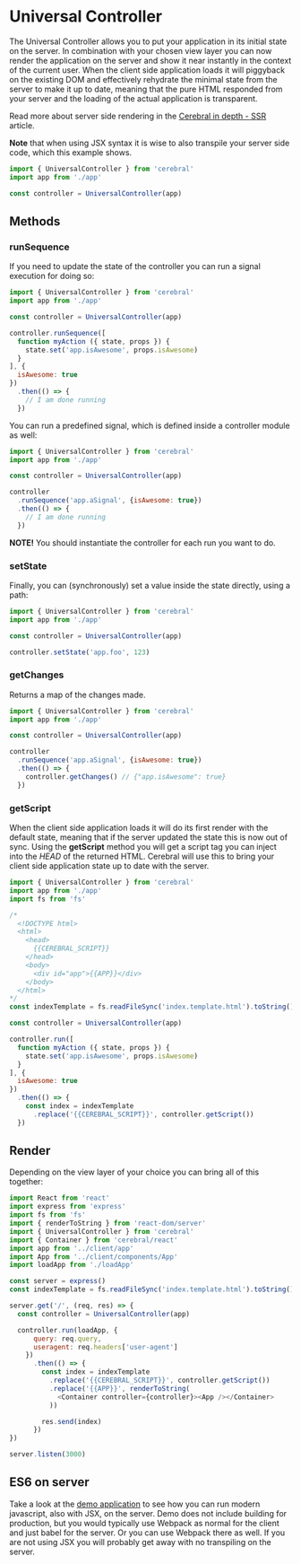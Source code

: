 # Universal Controller
The Universal Controller allows you to put your application in its initial state on the server. In combination with your chosen view layer you can now render the application on the server and show it near instantly in the context of the current user. When the client side application loads it will piggyback on the existing DOM and effectively rehydrate the minimal state from the server to make it up to date, meaning that the pure HTML responded from your server and the loading of the actual application is transparent.

Read more about server side rendering in the [Cerebral in depth - SSR](https://www.jsblog.io/articles/christianalfoni/cerebral_in_depth_ssr) article.

**Note** that when using JSX syntax it is wise to also transpile your server side code, which this example shows.

```js
import { UniversalController } from 'cerebral'
import app from './app'

const controller = UniversalController(app)
```

## Methods
### runSequence
If you need to update the state of the controller you can run a signal execution for doing so:

```js
import { UniversalController } from 'cerebral'
import app from './app'

const controller = UniversalController(app)

controller.runSequence([
  function myAction ({ state, props }) {
    state.set('app.isAwesome', props.isAwesome)
  }
], {
  isAwesome: true
})
  .then(() => {
    // I am done running
  })
```

You can run a predefined signal, which is defined inside a controller module as well:
```js
import { UniversalController } from 'cerebral'
import app from './app'

const controller = UniversalController(app)

controller
  .runSequence('app.aSignal', {isAwesome: true})
  .then(() => {
    // I am done running
  })
```

**NOTE!** You should instantiate the controller for each run you want to do.

### setState
Finally, you can (synchronously) set a value inside the state directly, using a path:

```js
import { UniversalController } from 'cerebral'
import app from './app'

const controller = UniversalController(app)

controller.setState('app.foo', 123)
```

### getChanges
Returns a map of the changes made.

```js
import { UniversalController } from 'cerebral'
import app from './app'

const controller = UniversalController(app)

controller
  .runSequence('app.aSignal', {isAwesome: true})
  .then(() => {
    controller.getChanges() // {"app.isAwesome": true}
  })
```

### getScript
When the client side application loads it will do its first render with the default state, meaning that if the server updated the state this is now out of sync. Using the **getScript** method you will get a script tag you can inject into the *HEAD* of the returned HTML. Cerebral will use this to bring your client side application state up to date with the server.

```js
import { UniversalController } from 'cerebral'
import app from './app'
import fs from 'fs'

/*
  <!DOCTYPE html>
  <html>
    <head>
      {{CEREBRAL_SCRIPT}}
    </head>
    <body>
      <div id="app">{{APP}}</div>
    </body>
  </html>
*/
const indexTemplate = fs.readFileSync('index.template.html').toString()

const controller = UniversalController(app)

controller.run([
  function myAction ({ state, props }) {
    state.set('app.isAwesome', props.isAwesome)
  }
], {
  isAwesome: true
})
  .then(() => {
    const index = indexTemplate
      .replace('{{CEREBRAL_SCRIPT}}', controller.getScript())
  })
```

## Render
Depending on the view layer of your choice you can bring all of this together:

```js
import React from 'react'
import express from 'express'
import fs from 'fs'
import { renderToString } from 'react-dom/server'
import { UniversalController } from 'cerebral'
import { Container } from 'cerebral/react'
import app from '../client/app'
import App from '../client/components/App'
import loadApp from './loadApp'

const server = express()
const indexTemplate = fs.readFileSync('index.template.html').toString()

server.get('/', (req, res) => {
  const controller = UniversalController(app)

  controller.run(loadApp, {
      query: req.query,
      useragent: req.headers['user-agent']
    })
      .then(() => {
        const index = indexTemplate
          .replace('{{CEREBRAL_SCRIPT}}', controller.getScript())
          .replace('{{APP}}', renderToString(
            <Container controller={controller}><App /></Container>
          ))

        res.send(index)
      })
})

server.listen(3000)
```

## ES6 on server
Take a look at the [demo application](https://github.com/cerebral/cerebral/tree/master/demos/universal) to see how you can run modern javascript, also with JSX, on the server. Demo does not include building for production, but you would typically use Webpack as normal for the client and just babel for the server. Or you can use Webpack there as well. If you are not using JSX you will probably get away with no transpiling on the server.

